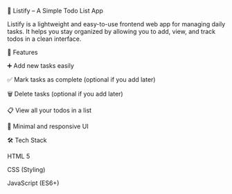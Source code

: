 📌 Listify – A Simple Todo List App

Listify is a lightweight and easy-to-use frontend web app for managing daily tasks. It helps you stay organized by allowing you to add, view, and track todos in a clean interface.

🚀 Features

➕ Add new tasks easily

✅ Mark tasks as complete (optional if you add later)

🗑️ Delete tasks (optional if you add later)

📋 View all your todos in a list

🎨 Minimal and responsive UI

🛠️ Tech Stack

HTML 5

CSS (Styling)

JavaScript (ES6+)
